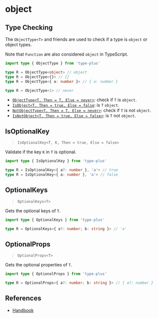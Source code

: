 # object

## Type Checking

The `ObjectType<T>` and friends are used to check if a type is `object` or object types.

Note that `Function` are also considered `object` in TypeScript.

```ts
import type { ObjectType } from 'type-plus'

type R = ObjectType<object> // object
type R = ObjectType<{}> // {}
type R = ObjectType<{ a: number }> // { a: number }

type R = ObjectType<1> // never
```

- [`ObjectType<T, Then = T, Else = never>`](object_type.ts#L16): check if `T` is `object`.
- [`IsObject<T, Then = true, Else = false`](object_type.ts#L33): is `T` `object`.
- [`NotObjectType<T, Then = T, Else = never>`](object_type.ts#L48): check if `T` is not `object`.
- [`IsNotObject<T, Then = true, Else = false>`](object_type.ts#L65): is `T` not `object`.

## IsOptionalKey

> `IsOptionalKey<T, K, Then = true, Else = false>`

Validate if the key `K` in `T` is optional.

```ts
import type { IsOptionalKey } from 'type-plus'

type R = IsOptionalKey<{ a?: number }, 'a'> // true
type R = IsOptionalKey<{ a: number }, 'a'> // false
```

## OptionalKeys

> `OptionalKeys<T>`

Gets the optional keys of `T`.

```ts
import type { OptionalKeys } from 'type-plus'

type R = OptionalKeys<{ a?: number; b: string }> // 'a'
```

## OptionalProps

> `OptionalProps<T>`

Gets the optional properties of `T`.

```ts
import type { OptionalProps } from 'type-plus'

type R = OptionalProps<{ a?: number; b: string }> // { a?: number }
```

## References

- [Handbook]

[handbook]: https://www.typescriptlang.org/docs/handbook/2/everyday-types.html#object-types

